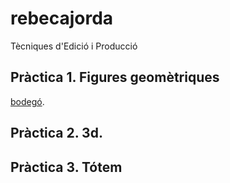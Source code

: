 # rebecajorda
Tècniques d'Edició i Producció
## Pràctica 1. Figures geomètriques
[bodegó](nomtreball.ex).

## Pràctica 2. 3d.

## Pràctica 3. Tótem
